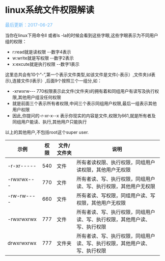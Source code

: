 # linux系统文件权限解读

<span style="color:rgb(100,180,246);font-size:11pt">最后更新：2017-06-27</span>

当你在linux下用命令ll 或者ls -la的时候会看到这些字眼,这些字眼表示为不同用户组的权限：

-   r:read就是读权限 --数字4表示
-   w:write就是写权限 --数字2表示
-   x:excute就是执行权限 --数字1表示

这里总共会有10个“-”,第一个表示文件类型,如该文件是文件\(-表示）,文件夹\(d表示\),连接文件\(l表示）,后面9个按照三个一组分,如：

-   -xrwxrw--- 770权限表示此文件\(文件夹\)的拥有着和同组用户有读写及执行权限,其他用户组没任何权限
-   就是前面三个表示所有者权限,中间三个表示同组用户权限,最后一组表示其他用户权限
-   因此,你提问的-r-xr-x--x 表示你现实的内容是文件,权限为661,就是所有者及同组用户能读、执行,其他用户只能执行

以上的其他用户,不包括root这个super user.

|    示例     | 权限 | 文件/文件夹 |                                说明                                 |
| ---------- | ---- | ---------- | ------------------------------------------------------------------ |
| -r-xr----- | 540  | 文件        | 所有者读权限、执行权限，同组用户读权限，其他用户无权限                   |
| -rwxrwx--- | 770  | 文件        | 所有者读、写、执行权限，同组用户读、写、执行权限，其他用户无权限          |
| -rw-rw---- | 660  | 文件        | 所有者读、写权限，同组用户读、写权限，其他用户无权限                     |
| -rwxrwxrwx | 777  | 文件        | 所有者读、写、执行权限，同组用户读、写、执行权限，其他用户读、写、执行权限 |
| drwxrwxrwx | 777  | 文件夹      | 所有者读、写、执行权限，同组用户读、写、执行权限，其他用户读、写、执行权限 |


